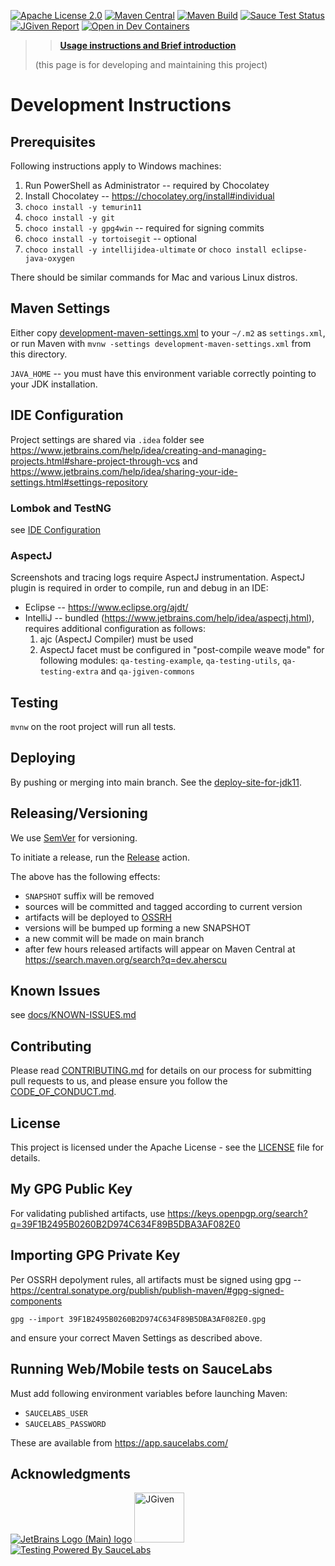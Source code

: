 [![Apache License 2.0](https://img.shields.io/badge/license-apache2-red.svg?style=flat-square)](http://opensource.org/licenses/Apache-2.0)
[![Maven Central](https://maven-badges.herokuapp.com/maven-central/dev.aherscu.qa/qa-automation/badge.svg)](https://search.maven.org/search?q=dev.aherscu)
[![Maven Build](https://github.com/adrian-herscu/qa-automation/actions/workflows/on-main-push.yml/badge.svg)](https://github.com/QA-Automation-Starter/qa-automation/actions)
[![Sauce Test Status](https://saucelabs.com/buildstatus/oauth-adrian.herscu-d81b6)](https://app.saucelabs.com/u/oauth-adrian.herscu-d81b6)
[![JGiven Report](https://img.shields.io/badge/jgiven-report-example)](https://qa-automation-starter.aherscu.dev/qa-testing-parent/qa-testing-example/jgiven-reports/functional-dev/local/html/index.html)
[![Open in Dev Containers](https://img.shields.io/static/v1?label=Dev%20Containers&message=Open&color=blue&logo=visualstudiocode)](https://vscode.dev/redirect?url=vscode://ms-vscode-remote.remote-containers/cloneInVolume?url=https://github.com/QA-Automation-Starter/qa-automation.git)


> > **[Usage instructions and Brief introduction](https://qa-automation-starter.aherscu.dev)**
>
> (this page is for developing and maintaining this project)

# Development Instructions

## Prerequisites

Following instructions apply to Windows machines:

1. Run PowerShell as Administrator -- required by Chocolatey
2. Install Chocolatey -- <https://chocolatey.org/install#individual>
3. `choco install -y temurin11`
4. `choco install -y git`
5. `choco install -y gpg4win` -- required for signing commits
6. `choco install -y tortoisegit` -- optional
7. `choco install -y intellijidea-ultimate`
   or `choco install eclipse-java-oxygen`

There should be similar commands for Mac and various Linux distros.

## Maven Settings

Either copy [development-maven-settings.xml](development-maven-settings.xml) to
your `~/.m2` as `settings.xml`, or run Maven with
`mvnw -settings development-maven-settings.xml` from this directory.

`JAVA_HOME` -- you must have this environment variable correctly pointing to your JDK installation.

## IDE Configuration

Project settings are shared via `.idea` folder
see <https://www.jetbrains.com/help/idea/creating-and-managing-projects.html#share-project-through-vcs>
and <https://www.jetbrains.com/help/idea/sharing-your-ide-settings.html#settings-repository>

### Lombok and TestNG

see [IDE Configuration](https://qa-automation-starter.aherscu.dev/ide-configuration.html)

### AspectJ

Screenshots and tracing logs require AspectJ instrumentation. AspectJ plugin is
required in order to compile, run and debug in an IDE:

* Eclipse -- <https://www.eclipse.org/ajdt/>
* IntelliJ -- bundled (<https://www.jetbrains.com/help/idea/aspectj.html>),
  requires additional configuration as follows:
    1. ajc (AspectJ Compiler) must be used
    2. AspectJ facet must be configured in "post-compile weave mode" for
       following modules: `qa-testing-example`, `qa-testing-utils`,
       `qa-testing-extra` and `qa-jgiven-commons`

## Testing

`mvnw` on the root project will run all tests.

## Deploying

By pushing or merging into main branch.
See the [deploy-site-for-jdk11](.github/workflows/on-main-push.yml).

## Releasing/Versioning

We use [SemVer](http://semver.org/) for versioning.

To initiate a release, run the
[Release](.github/workflows/release.yml) action.

The above has the following effects:

* `SNAPSHOT` suffix will be removed
* sources will be committed and tagged according to current version
* artifacts will be deployed to [OSSRH](https://s01.oss.sonatype.org/#nexus-search;quick~dev.aherscu)
* versions will be bumped up forming a new SNAPSHOT
* a new commit will be made on main branch
* after few hours released artifacts will appear on Maven Central
  at https://search.maven.org/search?q=dev.aherscu

## Known Issues

see [docs/KNOWN-ISSUES.md](docs/KNOWN-ISSUES.md)

## Contributing

Please read [CONTRIBUTING.md](.github/CONTRIBUTING.md) for details on our
process for submitting pull requests to us, and please ensure you follow
the [CODE_OF_CONDUCT.md](.github/CODE_OF_CONDUCT.md).

## License

This project is licensed under the Apache License - see
the [LICENSE](LICENSE) file for details.

## My GPG Public Key

For validating published artifacts, use
<https://keys.openpgp.org/search?q=39F1B2495B0260B2D974C634F89B5DBA3AF082E0>

## Importing GPG Private Key

Per OSSRH depolyment rules, all artifacts must be signed using gpg --
https://central.sonatype.org/publish/publish-maven/#gpg-signed-components

`gpg --import 39F1B2495B0260B2D974C634F89B5DBA3AF082E0.gpg`

and ensure your correct Maven Settings as described above.

## Running Web/Mobile tests on SauceLabs

Must add following environment variables before launching Maven:

* `SAUCELABS_USER`
* `SAUCELABS_PASSWORD`

These are available from https://app.saucelabs.com/

## Acknowledgments

[![JetBrains Logo (Main) logo](https://resources.jetbrains.com/storage/products/company/brand/logos/jb_beam.svg)](https://www.jetbrains.com/community/opensource/#support)
[<img src="https://jgiven.org/img/logo.png" height="80" alt="JGiven">](https://jgiven.org)
[![Testing Powered By SauceLabs](https://opensource.saucelabs.com/images/opensauce/powered-by-saucelabs-badge-red.png?sanitize=true "Testing Powered By SauceLabs")](https://saucelabs.com)

